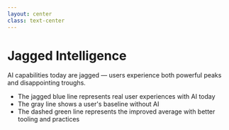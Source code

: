 ```yaml
---
layout: center
class: text-center
---
```


# Jagged Intelligence

AI capabilities today are jagged — users experience both powerful peaks and disappointing troughs.

<JaggedIntelligence :peaks="10" />

- The jagged blue line represents real user experiences with AI today
- The gray line shows a user's baseline without AI
- The dashed green line represents the improved average with better tooling and practices

